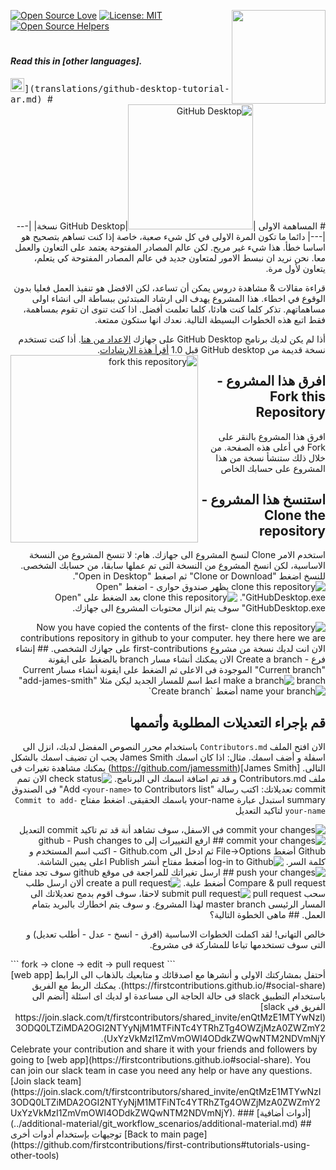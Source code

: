 [![Open Source Love](https://badges.frapsoft.com/os/v1/open-source.svg?v=103)](https://github.com/ellerbrock/open-source-badges/)
[<img align="right" width="150" src="https://firstcontributions.github.io/assets/gui-tool-tutorials/github-desktop-tutorial/join-slack-team.png">](https://join.slack.com/t/firstcontributors/shared_invite/enQtNjkxNzQwNzA2MTMwLTVhMWJjNjg2ODRlNWZhNjIzYjgwNDIyZWYwZjhjYTQ4OTBjMWM0MmFhZDUxNzBiYzczMGNiYzcxNjkzZDZlMDM)
[![License: MIT](https://img.shields.io/badge/License-MIT-green.svg)](https://opensource.org/licenses/MIT)
[![Open Source Helpers](https://www.codetriage.com/roshanjossey/first-contributions/badges/users.svg)](https://www.codetriage.com/roshanjossey/first-contributions)
# 


#### _Read this in [other languages]._ 
<kbd>
  <img title="عربى" alt="عربى" src="https://cdn.staticaly.com/gh/hjnilsson/country-flags/master/svg/eg.svg" width="22">](translations/github-desktop-tutorial-ar.md)
</kbd>
#  
<div dir="rtl">
# المساهمة الاولى
|<img alt="GitHub Desktop" src="https://desktop.github.com/images/desktop-icon.svg" width="200">|GitHub Desktop نسخة|
|---|---|
دائما ما تكون المرة الاولى في كل شيء صعبة، خاصة إذا كنت تساهم بتصحيح هو اساسا خطأ. هذا شيء غير مريح.
لكن عالم المصادر المفتوحة يعتمد على التعاون والعمل معا. نحن نريد ان نبسط الامور لمتعاون جديد في عالم المصادر المفتوحة كي يتعلم، يتعاون لأول مرة.



قراءة مقالات & مشاهدة دروس يمكن أن تساعد، لكن الافضل هو تنفيذ العمل فعليا بدون الوقوع في اخطاء. هذا المشروع يهدف الى ارشاد المبتدئين ببساطة الى انشاء اولى مساهماتهم. تذكر كلما كنت هادئا، كلما تعلمت أفضل. اذا كنت تنوى ان تقوم بمساهمة، فقط اتبع هذه الخطوات البسيطة التالية. نعدك انها ستكون ممتعة.
 
أذا لم يكن لديك برنامج GitHub Desktop على جهازك [الاعداد من هنا](https://desktop.github.com/).
أذا كنت تستخدم نسخة قديمة من  GitHub desktop  قبل 1.0 [أقرأ هذة الارشادات](github-desktop-old-version-tutorial.md).
<img align="left" width="300" src="https://firstcontributions.github.io/assets/gui-tool-tutorials/github-desktop-tutorial/fork.png" alt="fork this repository" />
## افرق هذا المشروع - Fork this Repository


افرق هذا المشروع بالنقر على Fork في أعلى هذه الصفحة. من خلال ذلك ستنشأ نسخة من هذا المشروع على حسابك الخاص
## استنسخ هذا المشروع - Clone the repository 
استخدم الامر Clone لنسخ المشروع الى جهازك.
هام: لا تنسخ المشروع من النسخة الاساسية، لكن انسخ المشروع من النسخة التى تم عملها سابقا، من حسابك الشخصى.
للنسخ اضغط "Clone or Download" ثم اصغط "Open in Desktop".
<img style="left;" src="https://firstcontributions.github.io/assets/gui-tool-tutorials/github-desktop-tutorial/dt1-clonetodesktop.png" alt="clone this repository" />
يظهر صندوق حوارى - اضغط "Open GitHubDesktop.exe".
<img style="left;" src="https://firstcontributions.github.io/assets/gui-tool-tutorials/github-desktop-tutorial/dt1-open-githubdesktop.png" alt="clone this repository" />
بعد الضغط على "Open GitHubDesktop.exe" سوف يتم انزال محتوبات المشروع الى جهازك.


<img style="left;" src="https://firstcontributions.github.io/assets/gui-tool-tutorials/github-desktop-tutorial/dt1-downloaded.png" alt="clone this repository" />
Now you have copied the contents of the first-contributions repository in github to your computer.
hey there here we are
الان انت لديك نسخة من مشروع first-contributions على جهازك الشخصى.
## إنشاء فرع - Create a branch
الان يمكنك أنشاء مسار branch بالضغط على ايقونة "Current branch" الموجودة فى الاعلى ثم الضغط على ايقونة  أنشاء مسار Current branch
<img style="left;" src="https://firstcontributions.github.io/assets/gui-tool-tutorials/github-desktop-tutorial/dt1-create-branch.png" alt="make a branch" />
اعط اسم للمسار الجديد ليكن مثلا  "add-james-smith"
<img style="left;" src="https://firstcontributions.github.io/assets/gui-tool-tutorials/github-desktop-tutorial/dt1-create-branch-name.png" alt="name your branch" />
أضغط `Create branch`



## قم بإجراء التعديلات المطلوبة وأتممها 
الان افتح الملف `Contributors.md` باستخدام محرر النصوص المفضل لدبك، انزل الى اسفلة و أضف اسمك.
مثال: اذا كان اسمك James Smith يجب ان تضيف اسمك بالشكل التالى.
\[James Smith](https://github.com/jamessmith)
يمكنك مشاهدة تغيرات فى ملف Contributors.md و قد تم اضافة اسمك الى البرنامج.
<img style="left;" src="https://firstcontributions.github.io/assets/gui-tool-tutorials/github-desktop-tutorial/dt1-status.png" alt="check status" />
الان تمم commit تعديلاتك:
اكتب رسالة "Add `<your-name>` to Contributors list" فى الصندوق summary
استبدل عبارة your-name باسمك الحقيقى.
اضغط مفتاح `Commit to add-your-name` لتاكيد التعديل 


<img style="left;" src="https://firstcontributions.github.io/assets/gui-tool-tutorials/github-desktop-tutorial/dt1-commit1.png" alt="commit your changes" />
فى الاسفل، سوف تشاهد أنة قد تم تاكيد commit التعديل 
<img style="left;" src="https://firstcontributions.github.io/assets/gui-tool-tutorials/github-desktop-tutorial/dt1-commit2.png" alt="commit your changes" />
## ارفع التغييرات إلى github - Push changes to Github  
أضغط File->Options ثم ادخل الى Github.com - اكتب اسم المستخدم و كلمة السر.
<img style="left;" src="https://firstcontributions.github.io/assets/gui-tool-tutorials/github-desktop-tutorial/dt1-sign-in.png" alt="log-in to Github" />
أضغط مفتاح أنشر Publish اعلى يمين الشاشة.



<img style="left;" src="https://firstcontributions.github.io/assets/gui-tool-tutorials/github-desktop-tutorial/dt1-publish1.png" alt="push your changes" />
## ارسل تغيراتك للمراجعة
فى موقع github سوف تجد مفتاح  Compare & pull request أضغط علية.
<img style="left;" src="https://firstcontributions.github.io/assets/gui-tool-tutorials/github-desktop-tutorial/compare-and-pull.png" alt="create a pull request" />
ألان ارسل طلب سحب pull request
<img style="left;" src="https://firstcontributions.github.io/assets/gui-tool-tutorials/github-desktop-tutorial/submit-pull-request.png" alt="submit pull request" />
لاحقا، سوف اقوم بدمج تعديلاتك الى المسار الرئيسى master branch لهذا المشروع. و سوف يتم اخطارك بالبريد بتمام العمل.
## ماهى الخطوة التالية؟ 


  خالص التهانى! لقد اكملت الخطوات الاساسية (افرق - انسخ - عدل - أطلب تعديل) و التى سوف تستخدمها تباعا للمشاركة فى مشروع. 
<div dir="ltr">``` fork -> clone -> edit -> pull request  ``` 
</div>أحتفل بمشاركتك الاولى و أنشرها مع اصدقائك و متابعيك بالذهاب الى الرابط [web app](https://firstcontributions.github.io/#social-share). يمكنك الربط مع الفريق باستخدام التطبيق slack فى حالة الحاجة الى مساعدة او لديك اى اسئلة [أنضم الى الفريق فى slack](https://join.slack.com/t/firstcontributors/shared_invite/enQtMzE1MTYwNzI3ODQ0LTZiMDA2OGI2NTYyNjM1MTFiNTc4YTRhZTg4OWZjMzA0ZWZmY2UxYzVkMzI1ZmVmOWI4ODdkZWQwNTM2NDVmNjY). 
  </div>  
Celebrate your contribution and share it with your friends and followers by going to [web app](https://firstcontributions.github.io#social-share).
You can join our slack team in case you need any help or have any questions. [Join slack team](https://join.slack.com/t/firstcontributors/shared_invite/enQtMzE1MTYwNzI3ODQ0LTZiMDA2OGI2NTYyNjM1MTFiNTc4YTRhZTg4OWZjMzA0ZWZmY2UxYzVkMzI1ZmVmOWI4ODdkZWQwNTM2NDVmNjY).
### [أدوات أضافية](../additional-material/git_workflow_scenarios/additional-material.md)
## توجيهات بإستخدام أدوات أخرى 
[Back to main page](https://github.com/firstcontributions/first-contributions#tutorials-using-other-tools)
</div>


